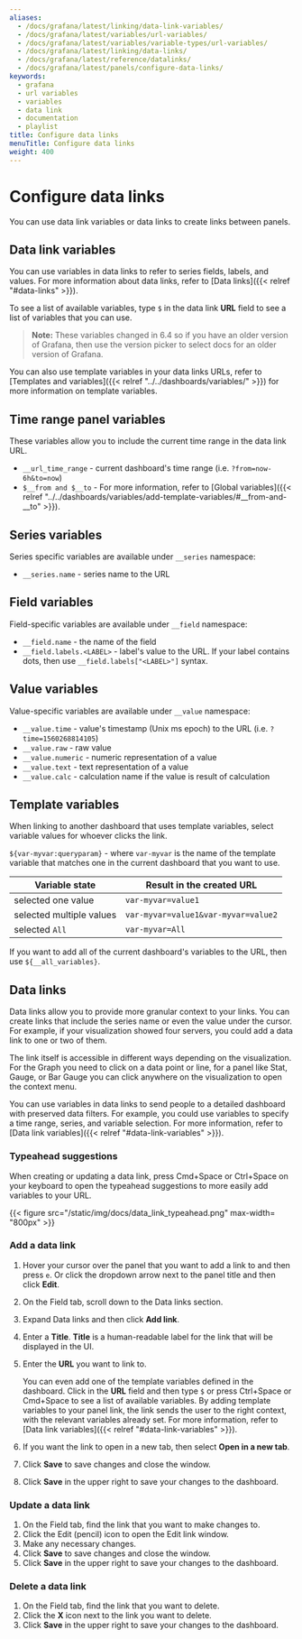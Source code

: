 ```yaml
---
aliases:
  - /docs/grafana/latest/linking/data-link-variables/
  - /docs/grafana/latest/variables/url-variables/
  - /docs/grafana/latest/variables/variable-types/url-variables/
  - /docs/grafana/latest/linking/data-links/
  - /docs/grafana/latest/reference/datalinks/
  - /docs/grafana/latest/panels/configure-data-links/
keywords:
  - grafana
  - url variables
  - variables
  - data link
  - documentation
  - playlist
title: Configure data links
menuTitle: Configure data links
weight: 400
---
```


# Configure data links

You can use data link variables or data links to create links between panels.

## Data link variables

You can use variables in data links to refer to series fields, labels, and values. For more information about data links, refer to [Data links]({{< relref "#data-links" >}}).

To see a list of available variables, type `$` in the data link **URL** field to see a list of variables that you can use.

> **Note:** These variables changed in 6.4 so if you have an older version of Grafana, then use the version picker to select docs for an older version of Grafana.

You can also use template variables in your data links URLs, refer to [Templates and variables]({{< relref "../../dashboards/variables/" >}}) for more information on template variables.

## Time range panel variables

These variables allow you to include the current time range in the data link URL.

- `__url_time_range` - current dashboard's time range (i.e. `?from=now-6h&to=now`)
- `$__from and $__to` - For more information, refer to [Global variables]({{< relref "../../dashboards/variables/add-template-variables/#__from-and-__to" >}}).

## Series variables

Series specific variables are available under `__series` namespace:

- `__series.name` - series name to the URL

## Field variables

Field-specific variables are available under `__field` namespace:

- `__field.name` - the name of the field
- `__field.labels.<LABEL>` - label's value to the URL. If your label contains dots, then use `__field.labels["<LABEL>"]` syntax.

## Value variables

Value-specific variables are available under `__value` namespace:

- `__value.time` - value's timestamp (Unix ms epoch) to the URL (i.e. `?time=1560268814105`)
- `__value.raw` - raw value
- `__value.numeric` - numeric representation of a value
- `__value.text` - text representation of a value
- `__value.calc` - calculation name if the value is result of calculation

## Template variables

When linking to another dashboard that uses template variables, select variable values for whoever clicks the link.

`${var-myvar:queryparam}` - where `var-myvar` is the name of the template variable that matches one in the current dashboard that you want to use.

| Variable state           | Result in the created URL           |
| ------------------------ | ----------------------------------- |
| selected one value       | `var-myvar=value1`                  |
| selected multiple values | `var-myvar=value1&var-myvar=value2` |
| selected `All`           | `var-myvar=All`                     |

If you want to add all of the current dashboard's variables to the URL, then use `${__all_variables}`.

## Data links

Data links allow you to provide more granular context to your links. You can create links that include the series name or even the value under the cursor. For example, if your visualization showed four servers, you could add a data link to one or two of them.

The link itself is accessible in different ways depending on the visualization. For the Graph you need to click on a data point or line, for a panel like
Stat, Gauge, or Bar Gauge you can click anywhere on the visualization to open the context menu.

You can use variables in data links to send people to a detailed dashboard with preserved data filters. For example, you could use variables to specify a time range, series, and variable selection. For more information, refer to [Data link variables]({{< relref "#data-link-variables" >}}).

### Typeahead suggestions

When creating or updating a data link, press Cmd+Space or Ctrl+Space on your keyboard to open the typeahead suggestions to more easily add variables to your URL.

{{< figure src="/static/img/docs/data_link_typeahead.png"  max-width= "800px" >}}

### Add a data link

1. Hover your cursor over the panel that you want to add a link to and then press `e`. Or click the dropdown arrow next to the panel title and then click **Edit**.
1. On the Field tab, scroll down to the Data links section.
1. Expand Data links and then click **Add link**.
1. Enter a **Title**. **Title** is a human-readable label for the link that will be displayed in the UI.
1. Enter the **URL** you want to link to.

   You can even add one of the template variables defined in the dashboard. Click in the **URL** field and then type `$` or press Ctrl+Space or Cmd+Space to see a list of available variables. By adding template variables to your panel link, the link sends the user to the right context, with the relevant variables already set. For more information, refer to [Data link variables]({{< relref "#data-link-variables" >}}).

1. If you want the link to open in a new tab, then select **Open in a new tab**.
1. Click **Save** to save changes and close the window.
1. Click **Save** in the upper right to save your changes to the dashboard.

### Update a data link

1. On the Field tab, find the link that you want to make changes to.
1. Click the Edit (pencil) icon to open the Edit link window.
1. Make any necessary changes.
1. Click **Save** to save changes and close the window.
1. Click **Save** in the upper right to save your changes to the dashboard.

### Delete a data link

1. On the Field tab, find the link that you want to delete.
1. Click the **X** icon next to the link you want to delete.
1. Click **Save** in the upper right to save your changes to the dashboard.
